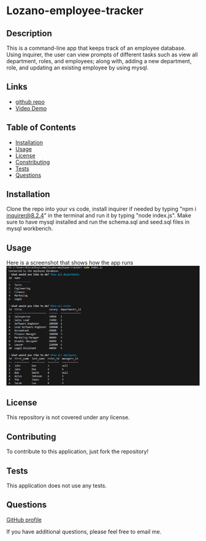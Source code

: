 # Lozano-employee-tracker

## Description
This is a command-line app that keeps track of an employee database.  Using inquirer, the user can view prompts of different tasks such as view all department, roles, and employees; along with, adding a new department, role, and updating an existing employee by using mysql. 

## Links
- [github repo](https://github.com/klozano17/lozano-employee-tracker)
- [Video Demo](https://drive.google.com/file/d/1OHwh7dVS5d-Zop_z7ggKMJGg67sL2nic/view)

## Table of Contents
- [Installation](#installation)  
- [Usage](#usage)  
- [License](#license)  
- [Constributing](#contributing)  
- [Tests](#tests)  
- [Questions](#questions)

## Installation
Clone the repo into your vs code, install inquirer if needed by typing "npm i inquirer@8.2.4" in the terminal and run it by typing "node index.js". Make sure to have mysql installed and run the schema.sql and seed.sql files in mysql workbench.

## Usage
Here is a screenshot that shows how the app runs
![Demo of Employee Tracker App](./assets/employeeTracker.PNG)

## License
This repository is not covered under any license.

## Contributing
To contribute to this application, just fork the repository!

## Tests
This application does not use any tests.

## Questions
[GitHub profile](https://www.github.com/klozano17)    

If you have additional questions, please feel free to email me.